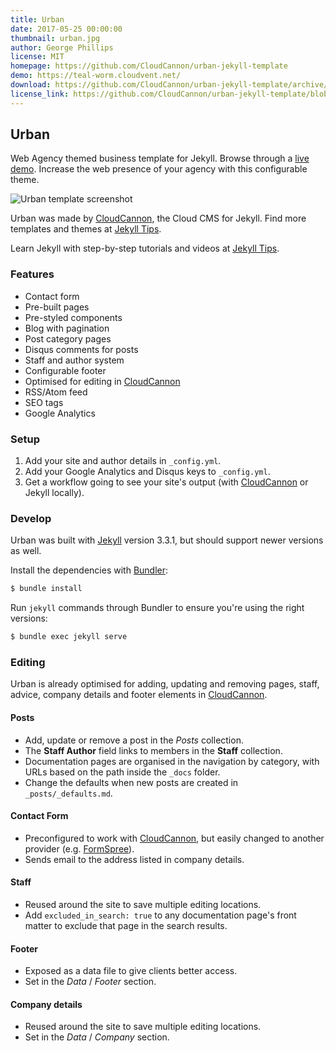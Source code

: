 ```yaml
---
title: Urban
date: 2017-05-25 00:00:00
thumbnail: urban.jpg
author: George Phillips
license: MIT
homepage: https://github.com/CloudCannon/urban-jekyll-template
demo: https://teal-worm.cloudvent.net/
download: https://github.com/CloudCannon/urban-jekyll-template/archive/master.zip
license_link: https://github.com/CloudCannon/urban-jekyll-template/blob/master/LICENSE
---
```

## Urban

Web Agency themed business template for Jekyll. Browse through a [live demo](https://teal-worm.cloudvent.net/).
Increase the web presence of your agency with this configurable theme.

![Urban template screenshot](https://github.com/CloudCannon/urban-jekyll-template/blob/master/images/_screenshot.png?raw=true)

Urban was made by [CloudCannon](http://cloudcannon.com/), the Cloud CMS for Jekyll.
Find more templates and themes at [Jekyll Tips](http://jekyll.tips/templates/).

Learn Jekyll with step-by-step tutorials and videos at [Jekyll Tips](http://jekyll.tips/).

### Features

* Contact form
* Pre-built pages
* Pre-styled components
* Blog with pagination
* Post category pages
* Disqus comments for posts
* Staff and author system
* Configurable footer
* Optimised for editing in [CloudCannon](http://cloudcannon.com/)
* RSS/Atom feed
* SEO tags
* Google Analytics

### Setup

1. Add your site and author details in `_config.yml`.
2. Add your Google Analytics and Disqus keys to `_config.yml`.
3. Get a workflow going to see your site's output (with [CloudCannon](https://app.cloudcannon.com/) or Jekyll locally).

### Develop

Urban was built with [Jekyll](http://jekyllrb.com/) version 3.3.1, but should support newer versions as well.

Install the dependencies with [Bundler](http://bundler.io/):

~~~bash
$ bundle install
~~~

Run `jekyll` commands through Bundler to ensure you're using the right versions:

~~~bash
$ bundle exec jekyll serve
~~~

### Editing

Urban is already optimised for adding, updating and removing pages, staff, advice, company details and footer elements in [CloudCannon](https://app.cloudcannon.com/).

#### Posts

* Add, update or remove a post in the *Posts* collection.
* The **Staff Author** field links to members in the **Staff** collection.
* Documentation pages are organised in the navigation by category, with URLs based on the path inside the `_docs` folder.
* Change the defaults when new posts are created in `_posts/_defaults.md`.

#### Contact Form

* Preconfigured to work with [CloudCannon](https://app.cloudcannon.com/), but easily changed to another provider (e.g. [FormSpree](https://formspree.io/)).
* Sends email to the address listed in company details.

#### Staff

* Reused around the site to save multiple editing locations.
* Add `excluded_in_search: true` to any documentation page's front matter to exclude that page in the search results.

#### Footer

* Exposed as a data file to give clients better access.
* Set in the *Data* / *Footer* section.

#### Company details

* Reused around the site to save multiple editing locations.
* Set in the *Data* / *Company* section.
